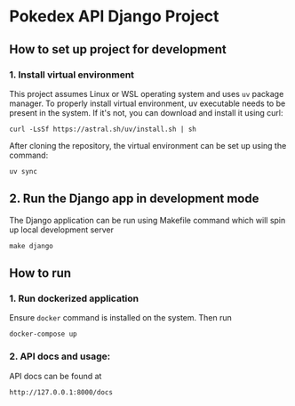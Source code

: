 # Pokedex API Django Project

## How to set up project for development

### 1. Install virtual environment
This project assumes Linux or WSL operating system and uses `uv` package manager. To properly install virtual environment, uv executable needs to be present in the system. If it's not, you can download and install it using curl:
```
curl -LsSf https://astral.sh/uv/install.sh | sh
```

After cloning the repository, the virtual environment can be set up using the command:
```
uv sync
```

## 2. Run the Django app in development mode
The Django application can be run using Makefile command which will spin up local development server
```
make django
```
## How to run 

### 1. Run dockerized application
Ensure `docker` command is installed on the system. Then run
```
docker-compose up
```

### 2. API docs and usage:
API docs can be found at
```
http://127.0.0.1:8000/docs
```
